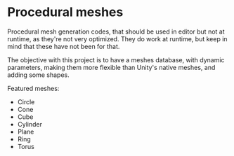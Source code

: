 # Procedural meshes
Procedural mesh generation codes, that should be used in editor but not at runtime, as they're not very optimized. They do work at runtime, but keep in mind that these have not been for that.

The objective with this project is to have a meshes database, with dynamic parameters, making them more flexible than Unity's native meshes, and adding some shapes.

Featured meshes:
- Circle
- Cone
- Cube
- Cylinder
- Plane
- Ring
- Torus
